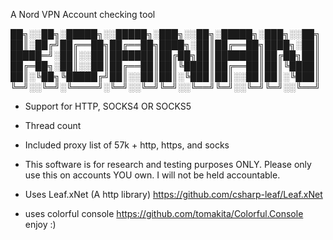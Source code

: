 A Nord VPN Account checking tool


██╗░░██╗░█████╗░░█████╗░███╗░░██╗░█████╗░███╗░░██╗
██║░██╔╝██╔══██╗██╔══██╗████╗░██║██╔══██╗████╗░██║
█████═╝░██║░░██║███████║██╔██╗██║███████║██╔██╗██║
██╔═██╗░██║░░██║██╔══██║██║╚████║██╔══██║██║╚████║
██║░╚██╗╚█████╔╝██║░░██║██║░╚███║██║░░██║██║░╚███║
╚═╝░░╚═╝░╚════╝░╚═╝░░╚═╝╚═╝░░╚══╝╚═╝░░╚═╝╚═╝░░╚══╝

- Support for HTTP, SOCKS4 OR SOCKS5
- Thread count
- Included proxy list of 57k + http, https, and socks 

- This software is for research and testing purposes ONLY. Please only use this on accounts YOU own. I will not be held accountable. 


- Uses Leaf.xNet (A http library) https://github.com/csharp-leaf/Leaf.xNet
- uses colorful console https://github.com/tomakita/Colorful.Console
enjoy :)
